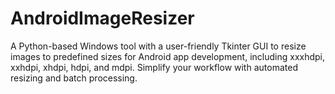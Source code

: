# AndroidImageResizer
A Python-based Windows tool with a user-friendly Tkinter GUI to resize images to predefined sizes for Android app development, including xxxhdpi, xxhdpi, xhdpi, hdpi, and mdpi. Simplify your workflow with automated resizing and batch processing.
